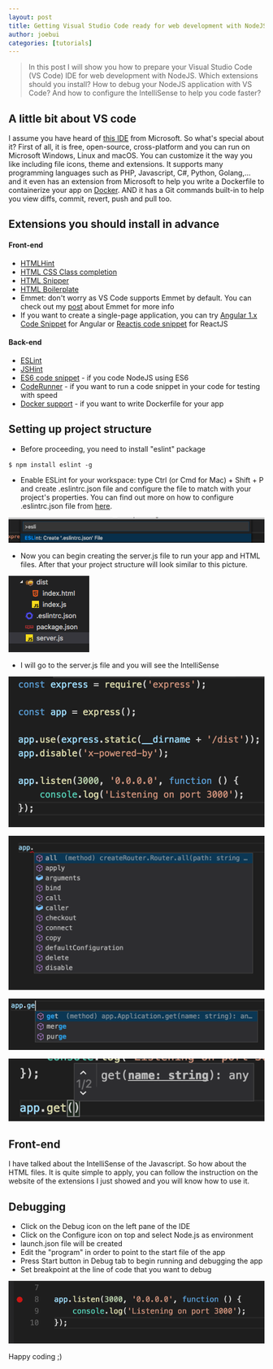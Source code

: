 ```yaml
---
layout: post
title: Getting Visual Studio Code ready for web development with NodeJS
author: joebui
categories: [tutorials]
---
```


> In this post I will show you how to prepare your Visual Studio Code (VS Code) IDE for web development with NodeJS. Which extensions should you install? How to debug your
> NodeJS application with VS Code? And how to configure the IntelliSense to help you code faster?

## A little bit about VS code

I assume you have heard of [this IDE](https://code.visualstudio.com/) from Microsoft. So what's special about it? First of all, it is free, open-source, cross-platform and you can run on Microsoft Windows, Linux and macOS. You can customize it the way you like including file icons, theme and extensions. It supports many programming languages such as PHP, Javascript, C#, Python, Golang,... and it even has an extension from Microsoft to help you write a Dockerfile to containerize your app on [Docker](https://www.docker.com/). AND it has a Git commands built-in to help you view diffs, commit, revert, push and pull too.

## Extensions you should install in advance

#### Front-end

-   [HTMLHint](https://marketplace.visualstudio.com/items?itemName=mkaufman.HTMLHint)
-   [HTML CSS Class completion](https://marketplace.visualstudio.com/items?itemName=Zignd.html-css-class-completion)
-   [HTML Snipper](https://marketplace.visualstudio.com/items?itemName=abusaidm.html-snippets)
-   [HTML Boilerplate](https://marketplace.visualstudio.com/items?itemName=sidthesloth.html5-boilerplate)
-   Emmet: don't worry as VS Code supports Emmet by default. You can check out my [post](https://joebui.github.io/news/2015/07/22/emmet.html) about Emmet for more info
-   If you want to create a single-page application, you can try [Angular 1.x Code Snippet](https://marketplace.visualstudio.com/items?itemName=alexandersage.angular1-code-snippets) for Angular or [Reactjs code snippet](https://marketplace.visualstudio.com/items?itemName=xabikos.ReactSnippets) for ReactJS

#### Back-end

-   [ESLint](https://marketplace.visualstudio.com/items?itemName=dbaeumer.vscode-eslint)
-   [JSHint](https://marketplace.visualstudio.com/items?itemName=dbaeumer.jshint)
-   [ES6 code snippet](https://marketplace.visualstudio.com/items?itemName=xabikos.JavaScriptSnippets) - if you code NodeJS using ES6
-   [CodeRunner](https://marketplace.visualstudio.com/items?itemName=formulahendry.code-runner) - if you want to run a code snippet in your code for testing with speed
-   [Docker support](https://marketplace.visualstudio.com/items?itemName=PeterJausovec.vscode-docker) - if you want to write Dockerfile for your app

## Setting up project structure

-   Before proceeding, you need to install "eslint" package

```
$ npm install eslint -g
```

-   Enable ESLint for your workspace: type Ctrl (or Cmd for Mac) + Shift + P and create .eslintrc.json file and configure the file to match with your project's properties. 
You can find out more on how to configure .eslintrc.json file from [here](http://eslint.org/).

![eslintrc](/img/2016-11-19-web-with-vscode/img1.png)

-   Now you can begin creating the server.js file to run your app and HTML files. After that your project structure will look similar to this picture.

![structure](/img/2016-11-19-web-with-vscode/img4.png)

-   I will go to the server.js file and you will see the IntelliSense

![vscode](/img/2016-11-19-web-with-vscode/img5.png)

![vscode](/img/2016-11-19-web-with-vscode/img6.png)

![vscode](/img/2016-11-19-web-with-vscode/img7.png)

![vscode](/img/2016-11-19-web-with-vscode/img8.png)

## Front-end

I have talked about the IntelliSense of the Javascript. So how about the HTML files. It is quite simple to apply, you can follow the instruction on the website of the extensions I just showed and you will know how to use it.

## Debugging

-   Click on the Debug icon on the left pane of the IDE
-   Click on the Configure icon on top and select Node.js as environment
-   launch.json file will be created
-   Edit the "program" in order to point to the start file of the app
-   Press Start button in Debug tab to begin running and debugging the app
-   Set breakpoint at the line of code that you want to debug

![debug](/img/2016-11-19-web-with-vscode/img9.png)

Happy coding ;)
